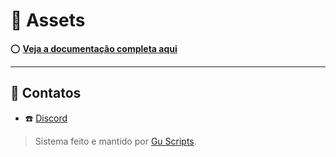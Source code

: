 # 📑 Assets

⭕ [**Veja a documentação completa aqui**](https://github.com/gupcdm-jpg/wiki-assets/wiki/Sistema-de-Assets)

---

## 📲 Contatos

- ☎️ [Discord](https://discord.gg/UbzvC9JEAJ)

> Sistema feito e mantido por [Gu Scripts](https://discord.gg/UbzvC9JEAJ).
